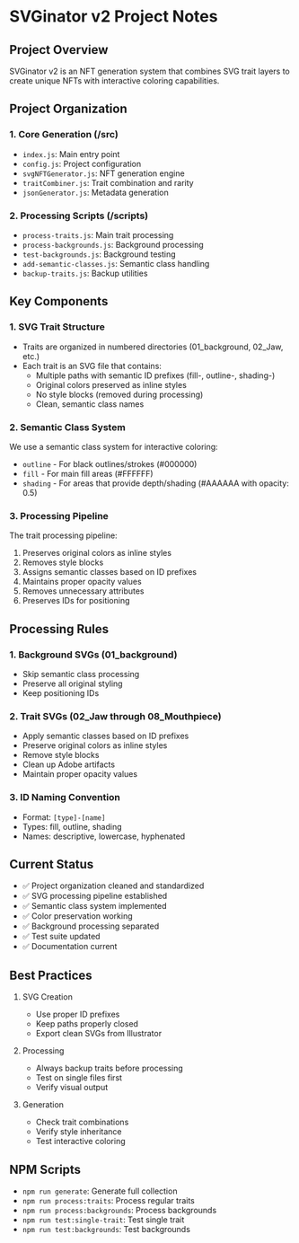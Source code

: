 # SVGinator v2 Project Notes

## Project Overview
SVGinator v2 is an NFT generation system that combines SVG trait layers to create unique NFTs with interactive coloring capabilities.

## Project Organization

### 1. Core Generation (/src)
- `index.js`: Main entry point
- `config.js`: Project configuration
- `svgNFTGenerator.js`: NFT generation engine
- `traitCombiner.js`: Trait combination and rarity
- `jsonGenerator.js`: Metadata generation

### 2. Processing Scripts (/scripts)
- `process-traits.js`: Main trait processing
- `process-backgrounds.js`: Background processing
- `test-backgrounds.js`: Background testing
- `add-semantic-classes.js`: Semantic class handling
- `backup-traits.js`: Backup utilities

## Key Components

### 1. SVG Trait Structure
- Traits are organized in numbered directories (01_background, 02_Jaw, etc.)
- Each trait is an SVG file that contains:
  - Multiple paths with semantic ID prefixes (fill-, outline-, shading-)
  - Original colors preserved as inline styles
  - No style blocks (removed during processing)
  - Clean, semantic class names

### 2. Semantic Class System
We use a semantic class system for interactive coloring:
- `outline` - For black outlines/strokes (#000000)
- `fill` - For main fill areas (#FFFFFF)
- `shading` - For areas that provide depth/shading (#AAAAAA with opacity: 0.5)

### 3. Processing Pipeline
The trait processing pipeline:
1. Preserves original colors as inline styles
2. Removes style blocks
3. Assigns semantic classes based on ID prefixes
4. Maintains proper opacity values
5. Removes unnecessary attributes
6. Preserves IDs for positioning

## Processing Rules

### 1. Background SVGs (01_background)
- Skip semantic class processing
- Preserve all original styling
- Keep positioning IDs

### 2. Trait SVGs (02_Jaw through 08_Mouthpiece)
- Apply semantic classes based on ID prefixes
- Preserve original colors as inline styles
- Remove style blocks
- Clean up Adobe artifacts
- Maintain proper opacity values

### 3. ID Naming Convention
- Format: `[type]-[name]`
- Types: fill, outline, shading
- Names: descriptive, lowercase, hyphenated

## Current Status
- ✅ Project organization cleaned and standardized
- ✅ SVG processing pipeline established
- ✅ Semantic class system implemented
- ✅ Color preservation working
- ✅ Background processing separated
- ✅ Test suite updated
- ✅ Documentation current

## Best Practices
1. SVG Creation
   - Use proper ID prefixes
   - Keep paths properly closed
   - Export clean SVGs from Illustrator

2. Processing
   - Always backup traits before processing
   - Test on single files first
   - Verify visual output

3. Generation
   - Check trait combinations
   - Verify style inheritance
   - Test interactive coloring

## NPM Scripts
- `npm run generate`: Generate full collection
- `npm run process:traits`: Process regular traits
- `npm run process:backgrounds`: Process backgrounds
- `npm run test:single-trait`: Test single trait
- `npm run test:backgrounds`: Test backgrounds